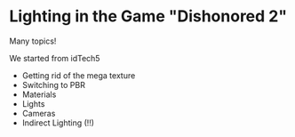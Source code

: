﻿# Lighting in the Game "Dishonored 2"

Many topics!

We started from idTech5

* Getting rid of the mega texture
* Switching to PBR
* Materials
* Lights
* Cameras
* Indirect Lighting (!!)

